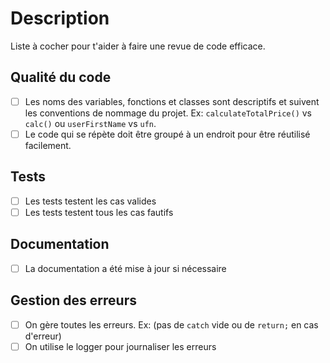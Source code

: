 # Description

Liste à cocher pour t'aider à faire une revue de code efficace.

## Qualité du code

- [ ] Les noms des variables, fonctions et classes sont descriptifs et suivent les conventions de nommage du projet. Ex: `calculateTotalPrice()` vs `calc()` ou `userFirstName` vs `ufn`.
- [ ] Le code qui se répète doit être groupé à un endroit pour être réutilisé facilement.

## Tests

- [ ] Les tests testent les cas valides
- [ ] Les tests testent tous les cas fautifs

## Documentation

- [ ] La documentation a été mise à jour si nécessaire

## Gestion des erreurs

- [ ] On gère toutes les erreurs. Ex: (pas de `catch` vide ou de `return;` en cas d'erreur)
- [ ] On utilise le logger pour journaliser les erreurs
